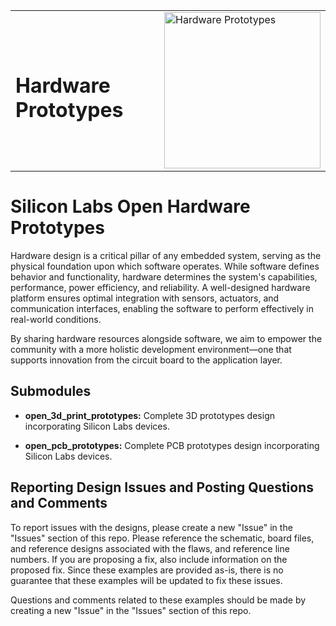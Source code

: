 <table border="0">
  <tr>
    <td align="left" valign="middle">
    <h1>Hardware Prototypes</h1>
  </td>
  <td align="left" valign="middle">
    <a href="https://www.silabs.com/wireless">
      <img src="http://pages.silabs.com/rs/634-SLU-379/images/WGX-transparent.png"  title="Hardware Prototypes" alt="Hardware Prototypes" width="250"/>
    </a>
  </td>
  </tr>
</table>

# Silicon Labs Open Hardware Prototypes #

Hardware design is a critical pillar of any embedded system, serving as the physical foundation upon which software operates. While software defines behavior and functionality, hardware determines the system's capabilities, performance, power efficiency, and reliability. A well-designed hardware platform ensures optimal integration with sensors, actuators, and communication interfaces, enabling the software to perform effectively in real-world conditions.

By sharing hardware resources alongside software, we aim to empower the community with a more holistic development environment—one that supports innovation from the circuit board to the application layer.

## Submodules ##

- **open_3d_print_prototypes:**
  Complete 3D prototypes design incorporating Silicon Labs devices.

- **open_pcb_prototypes:**
  Complete PCB prototypes design incorporating Silicon Labs devices.

## Reporting Design Issues and Posting Questions and Comments ##

To report issues with the designs, please create a new "Issue" in the "Issues" section of this repo. Please reference the schematic, board files, and reference designs associated with the flaws, and reference line numbers. If you are proposing a fix, also include information on the proposed fix. Since these examples are provided as-is, there is no guarantee that these examples will be updated to fix these issues.

Questions and comments related to these examples should be made by creating a new "Issue" in the "Issues" section of this repo.
